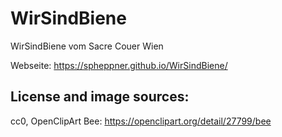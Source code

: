 # WirSindBiene
WirSindBiene vom Sacre Couer Wien


Webseite: https://spheppner.github.io/WirSindBiene/

## License and image sources:

cc0, OpenClipArt Bee: https://openclipart.org/detail/27799/bee

